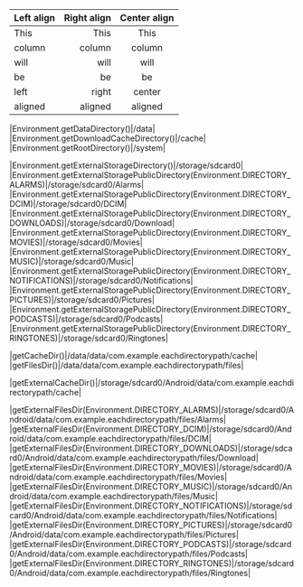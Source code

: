 | Left align | Right align | Center align |
|:-----------|------------:|:------------:|
| This       |        This |     This     |
| column     |      column |    column    |
| will       |        will |     will     |
| be         |          be |      be      |
| left       |       right |    center    |
| aligned    |     aligned |   aligned    |

|Environment.getDataDirectory()|/data|
|Environment.getDownloadCacheDirectory()|/cache|
|Environment.getRootDirectory()|/system|

|Environment.getExternalStorageDirectory()|/storage/sdcard0|
|Environment.getExternalStoragePublicDirectory(Environment.DIRECTORY_ALARMS)|/storage/sdcard0/Alarms|
|Environment.getExternalStoragePublicDirectory(Environment.DIRECTORY_DCIM)|/storage/sdcard0/DCIM|
|Environment.getExternalStoragePublicDirectory(Environment.DIRECTORY_DOWNLOADS)|/storage/sdcard0/Download|
|Environment.getExternalStoragePublicDirectory(Environment.DIRECTORY_MOVIES)|/storage/sdcard0/Movies|
|Environment.getExternalStoragePublicDirectory(Environment.DIRECTORY_MUSIC)|/storage/sdcard0/Music|
|Environment.getExternalStoragePublicDirectory(Environment.DIRECTORY_NOTIFICATIONS)|/storage/sdcard0/Notifications|
|Environment.getExternalStoragePublicDirectory(Environment.DIRECTORY_PICTURES)|/storage/sdcard0/Pictures|
|Environment.getExternalStoragePublicDirectory(Environment.DIRECTORY_PODCASTS)|/storage/sdcard0/Podcasts|
|Environment.getExternalStoragePublicDirectory(Environment.DIRECTORY_RINGTONES)|/storage/sdcard0/Ringtones|

|getCacheDir()|/data/data/com.example.eachdirectorypath/cache|
|getFilesDir()|/data/data/com.example.eachdirectorypath/files|

|getExternalCacheDir()|/storage/sdcard0/Android/data/com.example.eachdirectorypath/cache|

|getExternalFilesDir(Environment.DIRECTORY_ALARMS)|/storage/sdcard0/Android/data/com.example.eachdirectorypath/files/Alarms|
|getExternalFilesDir(Environment.DIRECTORY_DCIM)|/storage/sdcard0/Android/data/com.example.eachdirectorypath/files/DCIM|
|getExternalFilesDir(Environment.DIRECTORY_DOWNLOADS)|/storage/sdcard0/Android/data/com.example.eachdirectorypath/files/Download|
|getExternalFilesDir(Environment.DIRECTORY_MOVIES)|/storage/sdcard0/Android/data/com.example.eachdirectorypath/files/Movies|
|getExternalFilesDir(Environment.DIRECTORY_MUSIC)|/storage/sdcard0/Android/data/com.example.eachdirectorypath/files/Music|
|getExternalFilesDir(Environment.DIRECTORY_NOTIFICATIONS)|/storage/sdcard0/Android/data/com.example.eachdirectorypath/files/Notifications|
|getExternalFilesDir(Environment.DIRECTORY_PICTURES)|/storage/sdcard0/Android/data/com.example.eachdirectorypath/files/Pictures|
|getExternalFilesDir(Environment.DIRECTORY_PODCASTS)|/storage/sdcard0/Android/data/com.example.eachdirectorypath/files/Podcasts|
|getExternalFilesDir(Environment.DIRECTORY_RINGTONES)|/storage/sdcard0/Android/data/com.example.eachdirectorypath/files/Ringtones|
